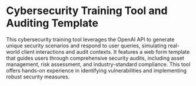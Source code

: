 # Cybersecurity Training Tool and Auditing Template
This cybersecurity training tool leverages the OpenAI API to generate unique security scenarios and respond to user queries, simulating real-world client interactions and audit contexts. It features a web form template that guides users through comprehensive security audits, including asset management, risk assessment, and industry-standard compliance. This tool offers hands-on experience in identifying vulnerabilities and implementing robust security measures.

